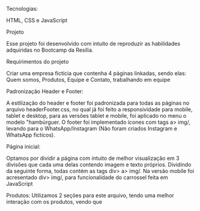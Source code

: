 Tecnologias:

HTML, CSS e JavaScript

Projeto

Esse projeto foi desenvolvido com intuito de reproduzir as habilidades adquiridas no Bootcamp da Resília. 

Requirimentos do projeto

Criar uma empresa fictícia que contenha 4 páginas linkadas, sendo elas: Quem somos, Produtos, Equipe e Contato, trabalhando em equipe 

Padronização Header e Footer:

A estilização do header e footer foi padronizada para todas as páginas no arquivo headerFooter.css, no qual já foi feito a responsividade para mobile, tablet e desktop, para as versões tablet e mobile, foi aplicado no menu o modelo "hambúrguer. O footer foi implementado ícones com tags a> img/, levando para o WhatsApp/Instagram (Não foram criados Instagram e WhatsApp ficticos).


Página inicial:

Optamos por dividir a página com intuito de melhor visualização em 3 divisões que cada uma delas contendo imagem e texto próprios. Dividindo da seguinte forma, todas contém as tags div> a> img/. Na versão mobile foi acresentado div> img/, para funcionalidade do carrossel feita em JavaScript

Produtos:
Utilizamos 2 seções para este arquivo, tendo uma melhor interação com os produtos, vendo que
